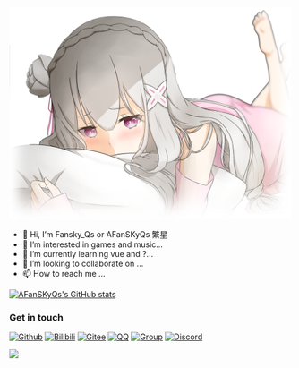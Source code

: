 <div align="left">
<!-- <img src="https://i.imgtg.com/2023/02/11/ctBMM.png" alt="BgImg"> -->
 <img src="https://raw.githubusercontent.com/AFanSKyQs/AFanSKyQs/main/AmiMiaoTwo.png" alt="BgImg">
  <!--img src="https://i.imgtg.com/2023/02/14/dB3li.png" alt="BgImg"-->
 </div>
 
  
 - 👋 Hi, I’m Fansky_Qs or AFanSKyQs 繁星
- 👀 I’m interested in games and music...
- 🌱 I’m currently learning vue and ?...
- 💞️ I’m looking to collaborate on ...
- 📫 How to reach me ...

[![AFanSKyQs's GitHub stats](https://github-readme-stats.vercel.app/api?username=AFanSKyQs&show_icons=true&theme=merko)](https://github.com/AFanSKyQs)

### Get in touch 

[![Github](https://img.shields.io/badge/GitHub_AFanSKyQs-grey?logo=github)](https://github.com/AFanSKyQs)
[![Bilibili](https://img.shields.io/badge/Bilibili_繁星灬守护-ff69b4?logo=bilibili)](https://space.bilibili.com/400618772)
[![Gitee](https://img.shields.io/badge/Gitee？那是什么鸭~-blueviolet?style=flat-square&logo=gitee)](https://gitee.com/FanSky_Qs)
[![QQ](https://img.shields.io/badge/QQ-3141865879-success?style=flat-square&logo=tencent-qq)](https://res.abeim.cn/api/qq/?qq=3141865879) 
[![Group](https://img.shields.io/badge/Q群-755794036-red?style=flat-square&logo=GroupMe&logoColor=important)](https://jq.qq.com/?_wv=1027&k=I2HCxKdM)
[![Discord](https://img.shields.io/badge/Discord_FanSky_Qo-blueviolet?style=flat-square&logo=discord)](https://discord.com/channels/@me)

<img src="https://count.getloli.com/get/@:fansky_qs?theme=asoul" />

<!---
AFanSKyQs/AFanSKyQs is a ✨ special ✨ repository because its `README.md` (this file) appears on your GitHub profile.
You can click the Preview link to take a look at your changes.
--->

